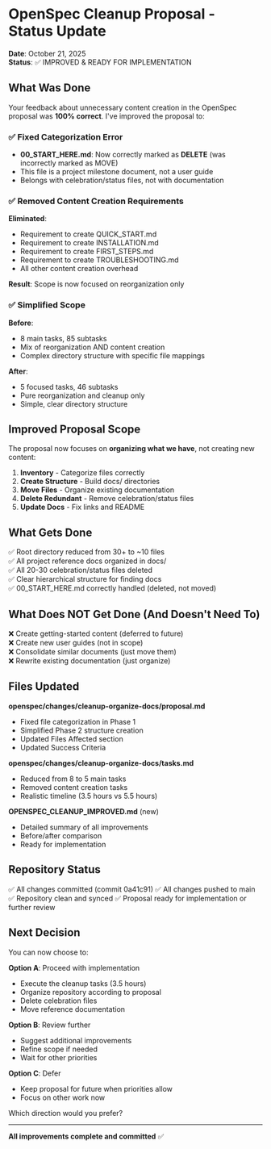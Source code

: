 # OpenSpec Cleanup Proposal - Status Update

**Date**: October 21, 2025  
**Status**: ✅ IMPROVED & READY FOR IMPLEMENTATION  

## What Was Done

Your feedback about unnecessary content creation in the OpenSpec proposal was **100% correct**. I've improved the proposal to:

### ✅ Fixed Categorization Error
- **00_START_HERE.md**: Now correctly marked as **DELETE** (was incorrectly marked as MOVE)
- This file is a project milestone document, not a user guide
- Belongs with celebration/status files, not with documentation

### ✅ Removed Content Creation Requirements
**Eliminated**:
- Requirement to create QUICK_START.md
- Requirement to create INSTALLATION.md
- Requirement to create FIRST_STEPS.md  
- Requirement to create TROUBLESHOOTING.md
- All other content creation overhead

**Result**: Scope is now focused on reorganization only

### ✅ Simplified Scope
**Before**:
- 8 main tasks, 85 subtasks
- Mix of reorganization AND content creation
- Complex directory structure with specific file mappings

**After**:
- 5 focused tasks, 46 subtasks
- Pure reorganization and cleanup only
- Simple, clear directory structure

## Improved Proposal Scope

The proposal now focuses on **organizing what we have**, not creating new content:

1. **Inventory** - Categorize files correctly
2. **Create Structure** - Build docs/ directories  
3. **Move Files** - Organize existing documentation
4. **Delete Redundant** - Remove celebration/status files
5. **Update Docs** - Fix links and README

## What Gets Done

✅ Root directory reduced from 30+ to ~10 files  
✅ All project reference docs organized in docs/  
✅ All 20-30 celebration/status files deleted  
✅ Clear hierarchical structure for finding docs  
✅ 00_START_HERE.md correctly handled (deleted, not moved)  

## What Does NOT Get Done (And Doesn't Need To)

❌ Create getting-started content (deferred to future)  
❌ Create new user guides (not in scope)  
❌ Consolidate similar documents (just move them)  
❌ Rewrite existing documentation (just organize)  

## Files Updated

**openspec/changes/cleanup-organize-docs/proposal.md**
- Fixed file categorization in Phase 1
- Simplified Phase 2 structure creation  
- Updated Files Affected section
- Updated Success Criteria

**openspec/changes/cleanup-organize-docs/tasks.md**
- Reduced from 8 to 5 main tasks
- Removed content creation tasks
- Realistic timeline (3.5 hours vs 5.5 hours)

**OPENSPEC_CLEANUP_IMPROVED.md** (new)
- Detailed summary of all improvements
- Before/after comparison
- Ready for implementation

## Repository Status

✅ All changes committed (commit 0a41c91)
✅ All changes pushed to main
✅ Repository clean and synced
✅ Proposal ready for implementation or further review

## Next Decision

You can now choose to:

**Option A**: Proceed with implementation
- Execute the cleanup tasks (3.5 hours)
- Organize repository according to proposal
- Delete celebration files
- Move reference documentation

**Option B**: Review further
- Suggest additional improvements
- Refine scope if needed
- Wait for other priorities

**Option C**: Defer
- Keep proposal for future when priorities allow
- Focus on other work now

Which direction would you prefer?

---

**All improvements complete and committed** ✅
